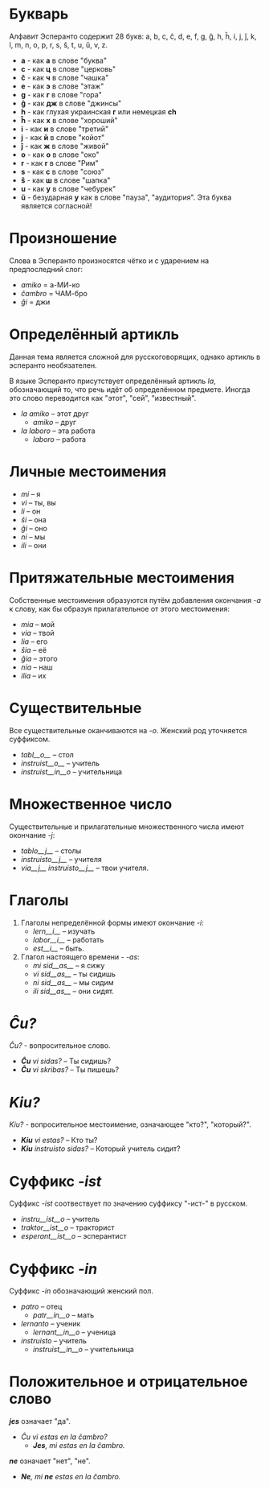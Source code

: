 # Букварь

Алфавит Эсперанто содержит 28 букв: a, b, c, ĉ, d, e, f, g, ĝ, h, ĥ, i, j, ĵ, k, l, m, n, o, p, r, s, ŝ, t, u, ŭ, v, z.

- __a__ - как **а** в слове "буква"
- __c__ - как **ц** в слове "церковь"
- __ĉ__ - как **ч** в слове "чашка"
- __e__ - как **э** в слове "этаж"
- __g__ - как **г** в слове "гора"
- __ĝ__ - как **дж** в слове "джинсы"
- __h__ - как глухая украинская **г** или немецкая **ch**
- __ĥ__ - как **х** в слове "хороший"
- __i__ - как **и** в слове "третий"
- __j__ - как **й** в слове "койот"
- __ĵ__ - как **ж** в слове "живой"
- __o__ - как **о** в слове "око"
- __r__ - как **r** в слове "Рим"
- __s__ - как **с** в слове "союз"
- __ŝ__ - как **ш** в слове "шапка"
- __u__ - как **у** в слове "чебурек"
- __ŭ__ - безударная **у** как в слове "пауза", "аудитория". Эта буква является согласной!


# Произношение

Слова в Эсперанто произносятся чётко и с ударением на предпоследний слог:

- *amiko* = а-МИ-ко
- *ĉambro* = ЧАМ-бро
- *ĝi* = джи

# Определённый артикль

Данная тема является сложной для русскоговорящих, однако артикль в эсперанто необязателен.

В языке Эсперанто присутствует определённый артикль *la*, обозначающий то, что речь идёт об определённом предмете. Иногда это слово переводится как "этот", "сей", "известный".

- *la amiko* – этот друг
  - *amiko* – друг
- *la laboro* – эта работа
  - *laboro* – работа

# Личные местоимения

- *mi* – я
- *vi* – ты, вы
- *li* – он
- *ŝi* – она
- *ĝi* – оно
- *ni* – мы
- *ili* – они

# Притяжательные местоимения

Собственные местоимения образуются путём добавления окончания *-a* к слову, как бы образуя прилагательное от этого местоимения:

- *mia* – мой
- *via* – твой
- *lia* – его
- *ŝia* – её
- *ĝia* – этого
- *nia* – наш
- *ilia* – их

# Существительные

Все существительные оканчиваются на *-o*. Женский род уточняется суффиксом.

- *tabl__o__* – стол
- *instruist__o__* – учитель
- *instruist__in__o* – учительница

# Множественное число

Существительные и прилагательные множественного числа имеют окончание *-j*:

- *tablo__j__* – столы
- *instruisto__j__* – учителя
- *via__j__ instruisto__j__* – твои учителя.

# Глаголы

1. Глаголы непределённой формы имеют окончание *-i*:
   - *lern__i__* – изучать
   - *labor__i__* – работать
   - *est__i__* – быть.
2. Глагол настоящего времени - *-as*:
   - *mi sid__as__* – я сижу
   - *vi sid__as__* – ты сидишь
   - *ni sid__as__* – мы сидим
   - *ili sid__as__* – они сидят.

# *Ĉu?*

*Ĉu?* - вопросительное слово.

- *__Ĉu__ vi sidas?* – Ты сидишь?
- *__Ĉu__ vi skribas?* – Ты пишешь?

# *Kiu?*

*Kiu?* - вопросительное местоимение, означающее "кто?", "который?".

- *__Kiu__ vi estas?* – Кто ты?
- *__Kiu__ instruisto sidas?* – Который учитель сидит?


# Суффикс *-ist*

Суффикс *-ist* соотвествует по значению суффиксу "-ист-" в русском.

- *instru__ist__o* – учитель
- *traktor__ist__o* – тракторист
- *esperant__ist__o* – эсперантист


# Суффикс *-in*

Суффикс *-in* обозначающий женский пол.

- *patro* – отец
    - *patr__in__o* – мать
- *lernanto* – ученик
    - *lernant__in__o* – ученица
- *instruisto* – учитель
    - *instruist__in__o* – учительница

# Положительное и отрицательное слово

*__jes__* означает "да".

- *Ĉu vi estas en la ĉambro?* 
  - *__Jes__, mi estas en la ĉambro.* 

*__ne__* означает "нет", "не".

- *__Ne__, mi __ne__ estas en la ĉambro.* 
